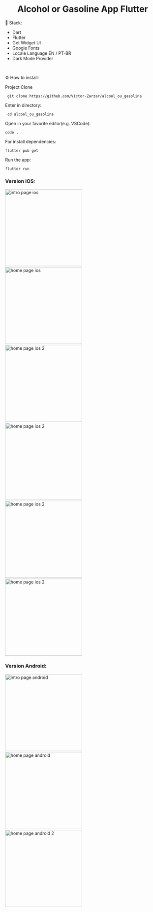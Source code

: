 <h1 align="center" id="header">
 Alcohol or Gasoline App Flutter
</h1>

🤖 Stack:

- Dart
- Flutter
- Get Widget UI
- Google Fonts
- Locale Language EN / PT-BR
- Dark Mode Provider

<br />

⚙️ How to install:

Project Clone

     git clone https://github.com/Victor-Zarzar/alcool_ou_gasolina

Enter in directory:

     cd alcool_ou_gasolina

Open in your favorite editor(e.g. VSCode):

    code .

For install dependencies:

    flutter pub get

Run the app:

    flutter run

### Version iOS:

<img src="assets/intropageios.png" alt="intro page ios" width="250"> &nbsp; &nbsp; &nbsp; <img src="assets/homepageios.png" alt="home page ios" width="250"> &nbsp; &nbsp; &nbsp; <img src="assets/homepageios2.png" alt="home page ios 2" width="250"> &nbsp; &nbsp; &nbsp; <img src="assets/darkmodeios.png" alt="home page ios 2" width="250"> &nbsp; &nbsp; &nbsp; <img src="assets/aboutios.png" alt="home page ios 2" width="250">
&nbsp; &nbsp; &nbsp; <img src="assets/consumptionios.png" alt="home page ios 2" width="250">

### Version Android:

<img src="assets/intropageandroid.png" alt="intro page android" width="250"> &nbsp; &nbsp; &nbsp; <img src="assets/homepageandroid.png" alt="home page android" width="250"> &nbsp; &nbsp; &nbsp; <img src="assets/homepageandroid2.png" alt="home page android 2" width="250">

